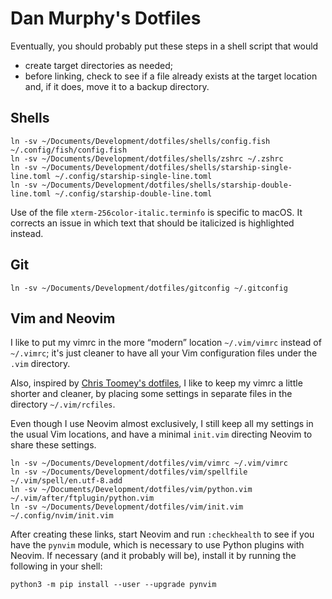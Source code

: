 # Dan Murphy's Dotfiles

Eventually, you should probably put these steps in a shell script that would

* create target directories as needed;
* before linking, check to see if a file already exists at the target location and, if it does, move it to a backup directory.


## Shells

```
ln -sv ~/Documents/Development/dotfiles/shells/config.fish ~/.config/fish/config.fish
ln -sv ~/Documents/Development/dotfiles/shells/zshrc ~/.zshrc
ln -sv ~/Documents/Development/dotfiles/shells/starship-single-line.toml ~/.config/starship-single-line.toml
ln -sv ~/Documents/Development/dotfiles/shells/starship-double-line.toml ~/.config/starship-double-line.toml
```
Use of the file `xterm-256color-italic.terminfo` is specific to macOS. It corrects an issue in which text that should be italicized is highlighted instead.


## Git
```
ln -sv ~/Documents/Development/dotfiles/gitconfig ~/.gitconfig
```


## Vim and Neovim

I like to put my vimrc in the more “modern” location `~/.vim/vimrc` instead of `~/.vimrc`; it's just cleaner to have all your Vim configuration files under the `.vim` directory.

Also, inspired by [Chris Toomey's dotfiles](https://github.com/christoomey/dotfiles/tree/master/vim), I like to keep my vimrc a little shorter and cleaner, by placing some settings in separate files in the directory `~/.vim/rcfiles`.

Even though I use Neovim almost exclusively, I still keep all my settings in the usual Vim locations, and have a minimal `init.vim` directing Neovim to share these settings.
```
ln -sv ~/Documents/Development/dotfiles/vim/vimrc ~/.vim/vimrc
ln -sv ~/Documents/Development/dotfiles/vim/spellfile ~/.vim/spell/en.utf-8.add
ln -sv ~/Documents/Development/dotfiles/vim/python.vim ~/.vim/after/ftplugin/python.vim
ln -sv ~/Documents/Development/dotfiles/vim/init.vim ~/.config/nvim/init.vim
```
After creating these links, start Neovim and run `:checkhealth` to see if you have the `pynvim` module, which is necessary to use Python plugins with Neovim. If necessary (and it probably will be), install it by running the following in your shell:
```
python3 -m pip install --user --upgrade pynvim
```

